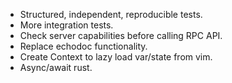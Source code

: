 - Structured, independent, reproducible tests.
- More integration tests.
- Check server capabilities before calling RPC API.
- Replace echodoc functionality.
- Create Context to lazy load var/state from vim.
- Async/await rust.
